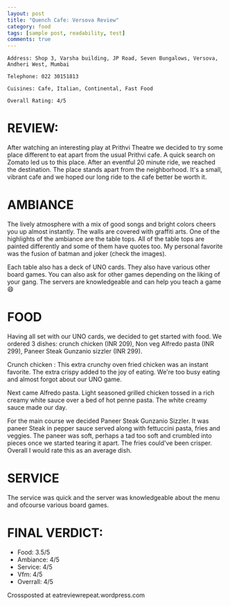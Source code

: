 ```yaml
---
layout: post
title: "Quench Cafe: Versova Review"
category: food
tags: [sample post, readability, test]
comments: true
---
```


    Address: Shop 3, Varsha building, JP Road, Seven Bungalows, Versova, Andheri West, Mumbai

    Telephone: 022 30151813

    Cuisines: Cafe, Italian, Continental, Fast Food

    Overall Rating: 4/5


REVIEW:
======

After watching an interesting play at Prithvi Theatre we decided to try some place different to eat apart from the usual Prithvi cafe. A quick search on Zomato led us to this place. After an eventful 20 minute ride, we reached the destination. The place stands apart from the neighborhood. It's a small, vibrant cafe and we hoped our long ride to the cafe better be worth it.

AMBIANCE
=========
The lively atmosphere with a mix of good songs and bright colors cheers you up almost instantly. The walls are covered with graffiti arts. One of the highlights of the ambiance are the table tops. All of the table tops are painted differently and some of them have quotes too. My personal favorite was the fusion of batman and joker (check the images).

Each table also has a deck of UNO cards. They also have various other board games. You can also ask for other games depending on the liking of your gang. The servers are knowledgeable and can help you teach a game 😄

FOOD
=====
Having all set with our UNO cards, we decided to get started with food.
We ordered 3 dishes: crunch chicken (INR 209), Non veg Alfredo pasta (INR 299), Paneer Steak Gunzanio sizzler (INR 299).

Crunch chicken : This extra crunchy oven fried chicken was an instant favorite. The extra crispy added to the joy of eating. We're too busy eating and almost forgot about our UNO game.

Next came Alfredo pasta. Light seasoned grilled chicken tossed in a rich creamy white sauce over a bed of hot penne pasta. The white creamy sauce made our day.

For the main course we decided Paneer Steak Gunzanio Sizzler. It was paneer Steak in pepper sauce served along with fettuccini pasta, fries and veggies. The paneer was soft, perhaps a tad too soft and crumbled into pieces once we started tearing it apart. The fries could've been crisper. Overall I would rate this as an average dish.

SERVICE
=======
The service was quick and the server was knowledgeable about the menu and ofcourse various board games.

FINAL VERDICT:
=============

* Food: 3.5/5
* Ambiance: 4/5
* Service: 4/5
* Vfm: 4/5
* Overrall: 4/5 

Crossposted at eatreviewrepeat.wordpress.com